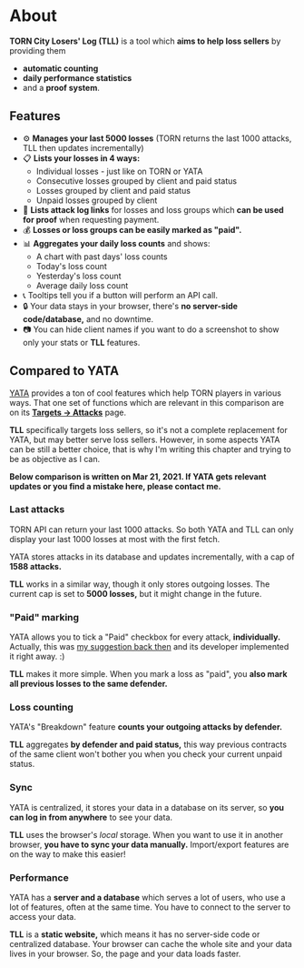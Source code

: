 # About

**TORN City Losers' Log (TLL)** is a tool which **aims to help loss sellers** by providing them

- **automatic counting**
- **daily performance statistics**
- and a **proof system**.



## Features

- ⚙️ **Manages your last 5000 losses** (TORN returns the last 1000 attacks, TLL then updates incrementally)
- 📋 **Lists your losses in 4 ways:**
	- Individual losses - just like on TORN or YATA
	- Consecutive losses grouped by client and paid status
	- Losses grouped by client and paid status
	- Unpaid losses grouped by client
- 🧾 **Lists attack log links** for losses and loss groups which **can be used for proof** when requesting payment.
- 💰 **Losses or loss groups can be easily marked as "paid".**
- 📊 **Aggregates your daily loss counts** and shows:
	- A chart with past days' loss counts
	- Today's loss count
	- Yesterday's loss count
	- Average daily loss count
- 📞 Tooltips tell you if a button will perform an API call.
- 🔒 Your data stays in your browser, there's **no server-side code/database,** and no downtime.
- 📷 You can hide client names if you want to do a screenshot to show only your stats or **TLL** features.



## Compared to YATA

[YATA](https://yata.yt/) provides a ton of cool features which help TORN players in various ways. That one set of functions which are relevant in this comparison are on its **[Targets -> Attacks](https://yata.yt/target/attacks)** page.

**TLL** specifically targets loss sellers, so it's not a complete replacement for YATA, but may better serve loss sellers. However, in some aspects YATA can be still a better choice, that is why I'm writing this chapter and trying to be as objective as I can.

**Below comparison is written on Mar 21, 2021. If YATA gets relevant updates or you find a mistake here, please contact me.**



### Last attacks

TORN API can return your last 1000 attacks. So both YATA and TLL can only display your last 1000 losses at most with the first fetch.

YATA stores attacks in its database and updates incrementally, with a cap of **1588 attacks.**

**TLL** works in a similar way, though it only stores outgoing losses. The current cap is set to **5000 losses,** but it might change in the future.



### "Paid" marking

YATA allows you to tick a "Paid" checkbox for every attack, **individually.** Actually, this was [my suggestion back then](https://www.torn.com/forums.php#/p=threads&f=67&t=16100118&b=0&a=0&start=200&to=20218792) and its developer implemented it right away. :)

**TLL** makes it more simple. When you mark a loss as "paid", you **also mark all previous losses to the same defender.**



### Loss counting

YATA's "Breakdown" feature **counts your outgoing attacks by defender.**

**TLL** aggregates **by defender and paid status,** this way previous contracts of the same client won't bother you when you check your current unpaid status.



### Sync

YATA is centralized, it stores your data in a database on its server, so **you can log in from anywhere** to see your data.

**TLL** uses the browser's *local* storage. When you want to use it in another browser, **you have to sync your data manually.** Import/export features are on the way to make this easier!



### Performance

YATA has a **server and a database** which serves a lot of users, who use a lot of features, often at the same time. You have to connect to the server to access your data.

**TLL** is a **static website,** which means it has no server-side code or centralized database. Your browser can cache the whole site and your data lives in your browser. So, the page and your data loads faster.
